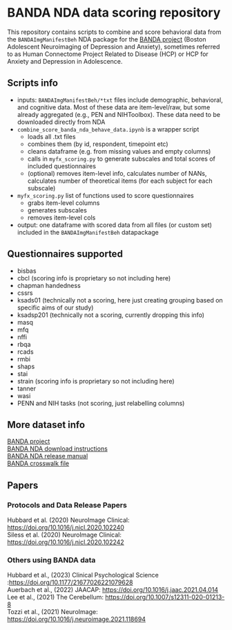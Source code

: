 # BANDA NDA data scoring repository
This repository contains scripts to combine and score behavioral data from the `BANDAImgManifestBeh` NDA package for the [BANDA project](https://nda.nih.gov/edit_collection.html?id=3037) (Boston Adolescent Neuroimaging of Depression and Anxiety), sometimes referred to as Human Connectome Project Related to Disease (HCP) or HCP for Anxiety and Depression in Adolescence.

## Scripts info
- inputs: `BANDAImgManifestBeh/*txt` files include demographic, behavioral, and cognitive data. Most of these data are item-level/raw, but some already aggregated (e.g., PEN and NIHToolbox). These data need to be downloaded directly from NDA
- `combine_score_banda_nda_behave_data.ipynb` is a wrapper script
  - loads all .txt files
  - combines them (by id, respondent, timepoint etc)
  - cleans dataframe (e.g. from missing values and empty columns)      
  - calls in `myfx_scoring.py` to generate subscales and total scores of included questionnaires
  - (optional) removes item-level info, calculates number of NANs, calculates number of theoretical items (for each subject for each subscale) 
- `myfx_scoring.py` list of functions used to score questionnaires
  - grabs item-level columns
  - generates subscales
  - removes item-level cols
- output: one dataframe with scored data from all files (or custom set) included in the `BANDAImgManifestBeh` datapackage

## Questionnaires supported 
- bisbas
- cbcl (scoring info is proprietary so not including here)
- chapman handedness
- cssrs
- ksads01 (technically not a scoring, here just creating grouping based on specific aims of our study)
- ksadsp201 (technically not a scoring, currently dropping this info)
- masq
- mfq
- nffi
- rbqa
- rcads
- rmbi
- shaps
- stai
- strain (scoring info is proprietary so not including here)
- tanner
- wasi
- PENN and NIH tasks (not scoring, just relabelling columns)

## More dataset info
[BANDA project](https://nda.nih.gov/edit_collection.html?id=3037)\
[BANDA NDA download instructions]( https://www.humanconnectome.org/study/connectomes-related-anxiety-depression/data-releases
)\
[BANDA NDA release manual](https://www.humanconnectome.org/storage/app/media/documentation/BANDA1.0/BANDA_Release_1.0_Manual.pdf)\
[BANDA crosswalk file](https://www.humanconnectome.org/storage/app/media/documentation/BANDA1.0/BANDA1.0_Crosswalk.csv)

## Papers 
### Protocols and Data Release Papers
Hubbard et al. (2020) NeuroImage Clinical: https://doi.org/10.1016/j.nicl.2020.102240 \
Siless et al. (2020) NeuroImage Clinical: https://doi.org/10.1016/j.nicl.2020.102242 

### Others using BANDA data
Hubbard et al., (2023) Clinical Psychological Science :https://doi.org/10.1177/21677026221079628 \
Auerbach et al., (2022) JAACAP: https://doi.org/10.1016/j.jaac.2021.04.014 \
Lee et al., (2021) The Cerebellum: https://doi.org/10.1007/s12311-020-01213-8 \
Tozzi et al., (2021) NeuroImage: https://doi.org/10.1016/j.neuroimage.2021.118694
